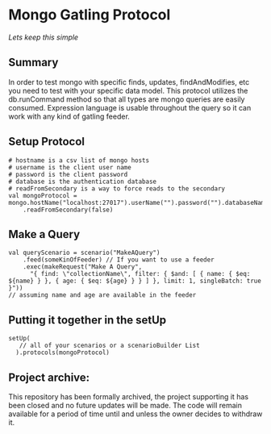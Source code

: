 # Mongo Gatling Protocol
*Lets keep this simple*

## Summary
In order to test mongo with specific finds, updates, findAndModifies, etc you need
to test with your specific data model.  This protocol utilizes the db.runCommand 
method so that all types are mongo queries are easily consumed.  Expression language
is usable throughout the query so it can work with any kind of gatling feeder.

## Setup Protocol
```
# hostname is a csv list of mongo hosts
# username is the client user name
# password is the client password
# database is the authentication database
# readFromSecondary is a way to force reads to the secondary
val mongoProtocol = mongo.hostName("localhost:27017").userName("").password("").databaseName("admin")
    .readFromSecondary(false)
```

## Make a Query
```
val queryScenario = scenario("MakeAQuery")
    .feed(someKinOfFeeder) // If you want to use a feeder
    .exec(makeRequest("Make A Query",
      "{ find: \"collectionName\", filter: { $and: [ { name: { $eq: ${name} } }, { age: { $eq: ${age} } } ] }, limit: 1, singleBatch: true }"))
// assuming name and age are available in the feeder

```

## Putting it together in the setUp
```
setUp(
   // all of your scenarios or a scenarioBuilder List
  ).protocols(mongoProtocol)
```

## Project archive:

This repository has been formally archived, the project supporting it has been closed and no future updates will be made.
The code will remain available for a period of time until and unless the owner decides to withdraw it.

